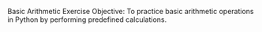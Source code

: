 Basic Arithmetic Exercise
Objective: To practice basic arithmetic operations in Python by performing predefined calculations.

